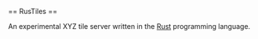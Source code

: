 == RusTiles ==

An experimental XYZ tile server written in the
[Rust](http://www.rust-lang.org/) programming language.
